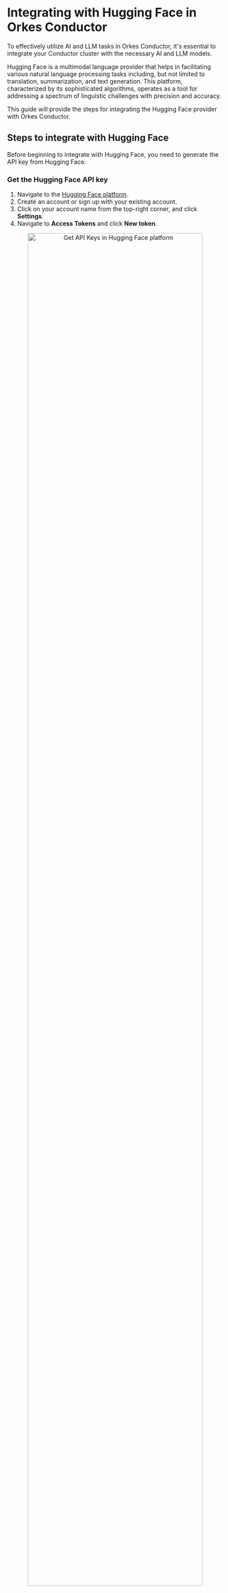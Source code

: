 # Integrating with Hugging Face in Orkes Conductor

To effectively utilize AI and LLM tasks in Orkes Conductor, it's essential to integrate your Conductor cluster with the necessary AI and LLM models.

Hugging Face is a multimodal language provider that helps in facilitating various natural language processing tasks including, but not limited to translation, summarization, and text generation. This platform, characterized by its sophisticated algorithms, operates as a tool for addressing a spectrum of linguistic challenges with precision and accuracy.

This guide will provide the steps for integrating the Hugging Face provider with Orkes Conductor.

## Steps to integrate with Hugging Face

Before beginning to integrate with Hugging Face, you need to generate the API key from Hugging Face.

### Get the Hugging Face API key

1. Navigate to the [Hugging Face platform](https://huggingface.co/).
2. Create an account or sign up with your existing account.
3. Click on your account name from the top-right corner, and click **Settings**.
4. Navigate to **Access Tokens** and click **New token**.

<p align="center"><img src="/content/img/view-api-keys-hf.png" alt="Get API Keys in Hugging Face platform" width="90%" height="auto"></img></p>

5. Generate the token by providing a name for the token and choosing the read/write permissions.
6. Copy the generated token.

### Create Endpoints in Hugging Face

Check out the official documentation on [creating endpoints in Hugging Face](https://huggingface.co/docs/inference-endpoints/guides/create_endpoint).

## Integrating with Hugging Face as a model provider

Now, you have the API key. Let’s integrate this with Orkes Conductor.

1. Navigate to **Integrations** from the left menu on your Orkes Conductor console.
2. Click **+New integration** button from the top-right of your window.
3. Under the **AI / LLM** section, choose **Hugging Face**. 
4. Click **+Add** and provide the following parameters:

<p align="center"><img src="/content/img/create-new-hugging-face-integration.png" alt="Create new Hugging Face Integration" width="60%" height="auto"></img></p>

| Parameters | Description |
| ---------- | ----------- | 
| Integration name | Provide a name for the integration. |
| API Key | Provide the API key copied previously. |
| Namespace | Provide the namespace of your hugging face account. You can get the namespace from your account details by navigating to the top right corner of your account and copying the username, which is your namespace. | 
| Description | Provide a description of your integration. |

5. You can toggle-on the **Active** button to activate the integration instantly.
6. Click **Save**.

## Adding Hugging Face models to the integration

Now, you have integrated your Conductor console with the Hugging Face provider. The next step is integrating with the specific models. 

Depending on your use case, you must configure different models within your Hugging Face configuration.

To add a new model to the Hugging Face integration:

1. Navigate to the integrations page and click the '+' button next to the integration created.

<p align="center"><img src="/content/img/create-new-model-for-hugging-face-integration.png" alt="Create new model for Hugging Face Integration" width="100%" height="auto"></img></p>

2. Click **+New model**.
3. Provide the model name, endpoint (the one you created in the previous step), and an optional description for the model. The complete [list of models in Hugging Face is available here](https://huggingface.co/models).

<p align="center"><img src="/content/img/creating-new-model-for-hugging-face-integration.png" alt="Creating new model for Hugging Face Integration" width="60%" height="auto"></img></p>

4. Click the **Active** checkbox to enable the model immediately.
5. Click **Save**.

This ensures the integration model is saved for future use in LLM tasks within Orkes Conductor.

## RBAC - Governance on who can use Integrations

Now, the integration with the required models is ready. Next, we should determine the access control to these models. 

The permission can be granted to applications/groups within the Orkes Conductor console. 

To provide explicit permission to Groups:

1. Navigate to **Access Control > Groups** from the left menu on your Orkes Conductor console.
2. Create a new group or choose an existing group.
3. Under the **Permissions** section, click **+Add Permission.**
4. Under the **Integrations** tab, select the required integrations with the required permissions. 

<p align="center"><img src="/content/img/add-integration-permission-for-hugging-face.png" alt="Add Permissions for Hugging Face Integration" width="60%" height="auto"></img></p>

5. Click **Add Permissions**. This ensures that all the group members can access these integration models in their workflows. 

Similarly, you can also provide permissions to [applications](https://orkes.io/content/access-control-and-security/applications#configuring-application). 

:::note
Once the integration is ready, [start creating workflows](https://orkes.io/content/reference-docs/api/metadata/creating-workflow-definition) with [LLM tasks](https://orkes.io/content/category/reference-docs/ai-tasks).
:::